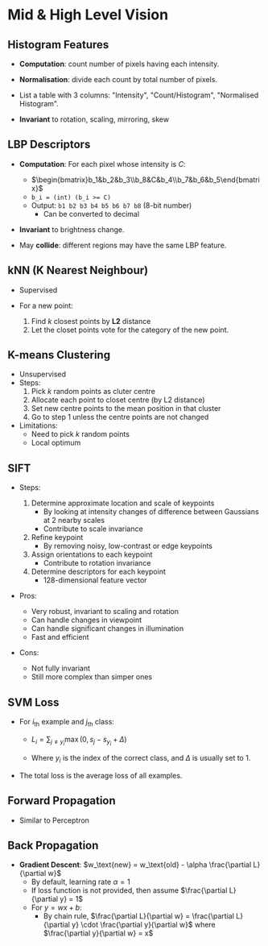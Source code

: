 # Mid & High Level Vision

## Histogram Features

- **Computation**: count number of pixels having each intensity.
- **Normalisation**: divide each count by total number of pixels.
- List a table with 3 columns: "Intensity", "Count/Histogram", "Normalised Histogram".

- **Invariant** to rotation, scaling, mirroring, skew

## LBP Descriptors 

- **Computation**: For each pixel whose intensity is $C$:
  - $\begin{bmatrix}b_1&b_2&b_3\\b_8&C&b_4\\b_7&b_6&b_5\end{bmatrix}$
  - `b_i = (int) (b_i >= C)`
  - Output: `b1 b2 b3 b4 b5 b6 b7 b8` (8-bit number)
    - Can be converted to decimal

- **Invariant** to brightness change.

- May **collide**: different regions may have the same LBP feature.

## kNN (K Nearest Neighbour)

- Supervised

- For a new point:
  1. Find $k$ closest points by **L2** distance
  2. Let the closet points vote for the category of the new point.

## K-means Clustering

- Unsupervised
- Steps:
  1. Pick $k$ random points as cluter centre
  2. Allocate each point to closet centre (by L2 distance)
  3. Set new centre points to the mean position in that cluster
  4. Go to step 1 unless the centre points are not changed
- Limitations:
  - Need to pick $k$ random points
  - Local optimum

## SIFT

- Steps:
  1. Determine approximate location and scale of keypoints
     - By looking at intensity changes of difference between Gaussians at 2 nearby scales
     - Contribute to scale invariance
  2. Refine keypoint
     - By removing noisy, low-contrast or edge keypoints
  3. Assign orientations to each keypoint
     - Contribute to rotation invariance
  4. Determine descriptors for each keypoint
     - 128-dimensional feature vector

- Pros:
  - Very robust, invariant to scaling and rotation
  - Can handle changes in viewpoint
  - Can handle significant changes in illumination
  - Fast and efficient

- Cons:
  - Not fully invariant
  - Still more complex than simper ones

## SVM Loss

- For $i_{\text{th}}$ example and $j_{\text{th}}$ class:

  - $L_i = \sum_{j \neq y_i} \max(0, s_j - s_{y_i} + \Delta)$

  - Where $y_i$ is the index of the correct class, and $\Delta$ is usually set to 1.

- The total loss is the average loss of all examples.

## Forward Propagation

- Similar to Perceptron

## Back Propagation

- **Gradient Descent**: $w_\text{new} = w_\text{old} - \alpha  \frac{\partial L}{\partial w}$
  - By default, learning rate $\alpha = 1$
  - If loss function is not provided, then assume $\frac{\partial L}{\partial y} = 1$
  - For $y = wx+b$:
    - By chain rule, $\frac{\partial L}{\partial w} = \frac{\partial L}{\partial y} \cdot \frac{\partial y}{\partial w}$ where $\frac{\partial y}{\partial w} = x$

